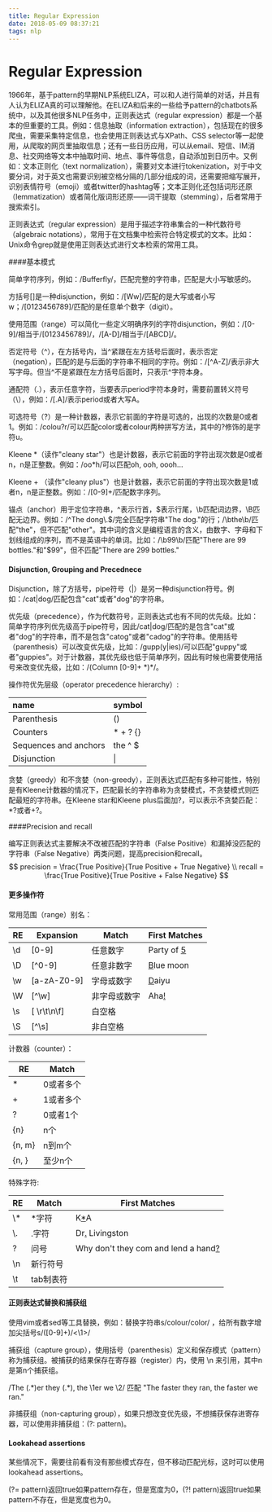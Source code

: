 ```yaml
---
title: Regular Expression
date: 2018-05-09 08:37:21
tags: nlp
---
```


# Regular Expression

1966年，基于pattern的早期NLP系统ELIZA，可以和人进行简单的对话，并且有人认为ELIZA真的可以理解他。在ELIZA和后来的一些给予pattern的chatbots系统中，以及其他很多NLP任务中，正则表达式（regular expression）都是一个基本的但重要的工具。例如：信息抽取（information extraction），包括现在的很多爬虫，需要采集特定信息，也会使用正则表达式与XPath、CSS selector等一起使用，从爬取的网页里抽取信息；还有一些日历应用，可以从email、短信、IM消息、社交网络等文本中抽取时间、地点、事件等信息，自动添加到日历中。又例如：文本正则化（text normalization），需要对文本进行tokenization，对于中文要分词，对于英文也需要识别被空格分隔的几部分组成的词，还需要把缩写展开，识别表情符号（emoji）或者twitter的hashtag等；文本正则化还包括词形还原（lemmatization）或者简化版词形还原——词干提取（stemming），后者常用于搜索索引。

正则表达式（regular expression）是用于描述字符串集合的一种代数符号（algebraic notations），常用于在文档集中检索符合特定模式的文本。比如：Unix命令grep就是使用正则表达式进行文本检索的常用工具。

####基本模式

简单字符序列，例如：/Bufferfly/，匹配完整的字符串，匹配是大小写敏感的。

方括号[]是一种disjunction，例如：/[Ww]/匹配的是大写或者小写w；/[0123456789]/匹配的是任意单个数字（digit）。

使用范围（range）可以简化一些定义明确序列的字符disjunction，例如：/[0-9]/相当于/[0123456789]/，/[A-D]/相当于/[ABCD]/。

否定符号（^），在方括号内，当^紧跟在左方括号后面时，表示否定（negation），匹配的是与后面的字符串不相同的字符。例如：/\[^A-Z\]/表示非大写字母。但当^不是紧跟在左方括号后面时，只表示^字符本身。

通配符（.），表示任意字符，当要表示period字符本身时，需要前置转义符号（\），例如：/\[\.A\]/表示period或者大写A。

可选符号（?）是一种计数器，表示它前面的字符是可选的，出现的次数是0或者1。例如：/colou?r/可以匹配color或者colour两种拼写方法，其中的?修饰的是字符u。

Kleene *（读作"cleany star"）也是计数器，表示它前面的字符出现次数是0或者n，n是正整数。例如：/oo\*h/可以匹配oh, ooh, oooh...

Kleene + （读作"cleany plus"）也是计数器，表示它前面的字符出现次数是1或者n，n是正整数。例如：/[0-9]+/匹配数字序列。

锚点（anchor）用于定位字符串，^表示行首，$表示行尾，\b匹配词边界，\B匹配无边界。例如：/^The dong\\.\$/完全匹配字符串"The dog."的行；/\bthe\b/匹配"the"，但不匹配"other"。其中词的含义是编程语言的含义，由数字、字母和下划线组成的序列，而不是英语中的单词。比如：/\b99\b/匹配"There are 99 bottles."和"\$99"，但不匹配"There are 299 bottles."

#### Disjunction, Grouping and Precednece

Disjunction，除了方括号，pipe符号（|）是另一种disjunction符号。例如：/cat|dog/匹配包含"cat"或者"dog"的字符串。

优先级（precedence），作为代数符号，正则表达式也有不同的优先级。比如：简单字符序列优先级高于pipe符号，因此/cat|dog/匹配的是包含"cat"或者"dog"的字符串，而不是包含"catog"或者"cadog"的字符串。使用括号（parenthesis）可以改变优先级，比如：/gupp(y|ies)/可以匹配"guppy"或者"guppies"。对于计数器，其优先级也低于简单序列，因此有时候也需要使用括号来改变优先级，比如：/(Column [0-9]+ \*)\*/。

操作符优先层级（operator precedence hierarchy）:

| name                  | symbol   |
| :-------------------- | :------- |
| Parenthesis           | ()       |
| Counters              | * + ? {} |
| Sequences and anchors | the ^ $  |
| Disjunction           | \|       |

贪婪（greedy）和不贪婪（non-greedy），正则表达式匹配有多种可能性，特别是有Kleene计数器的情况下，匹配最长的字符串称为贪婪模式，不贪婪模式则匹配最短的字符串。在Kleene star和Kleene plus后面加?，可以表示不贪婪匹配：*?或者+?。

####Precision and recall

编写正则表达式主要解决不改被匹配的字符串（False Positive）和漏掉没匹配的字符串（False Negative）两类问题，提高precision和recall。
$$
precision = \frac{True Positive}{True Positive + True Negative} \\
recall  = \frac{True Positive}{True Positive + False Negative}
$$

#### 更多操作符

常用范围（range）别名：

| RE   | Expansion   | Match        | First Matches     |
| ---- | ----------- | ------------ | ----------------- |
| \d   | [0-9]       | 任意数字     | Party of <u>5</u> |
| \D   | [^0-9]      | 任意非数字   | <u>B</u>lue moon  |
| \w   | [a-zA-Z0-9] | 字母或数字   | <u>D</u>aiyu      |
| \W   | [^\w]       | 非字母或数字 | Aha<u>!</u>       |
| \s   | [ \r\t\n\f] | 白空格       |                   |
| \S   | [^\s]       | 非白空格     |                   |

计数器（counter）：

| RE     | Match     |
| ------ | --------- |
| *      | 0或者多个 |
| +      | 1或者多个 |
| ?      | 0或者1个  |
| {n}    | n个       |
| {n, m} | n到m个    |
| {n, }  | 至少n个   |

特殊字符:

| RE   | Match     | First Matches                               |
| ---- | --------- | ------------------------------------------- |
| \\*  | *字符     | K<u>*</u>A                                  |
| \\.  | .字符     | Dr<u>.</u> Livingston                       |
| \?   | 问号      | Why don't they com  and lend a hand<u>?</u> |
| \n   | 新行符号  |                                             |
| \t   | tab制表符 |                                             |

#### 正则表达式替换和捕获组

使用vim或者sed等工具替换，例如：替换字符串s/colour/color/ ，给所有数字增加尖括号s/([0-9]+)/<\1>/

捕获组（capture group），使用括号（parenthesis）定义和保存模式（pattern）称为捕获组。被捕获的结果保存在寄存器（register）内，使用 \n 来引用，其中n是第n个捕获组。

/The (.\*)er they (.\*), the \1er we \2/ 匹配 "The faster they ran, the faster we ran."

非捕获组（non-capturing group），如果只想改变优先级，不想捕获保存进寄存器，可以使用非捕获组：(?: pattern)。

#### Lookahead assertions

某些情况下，需要往前看有没有那些模式存在，但不移动匹配光标，这时可以使用lookahead assertions。

(?= pattern)返回true如果pattern存在，但是宽度为0，(?! pattern)返回true如果pattern不存在，但是宽度也为0。



